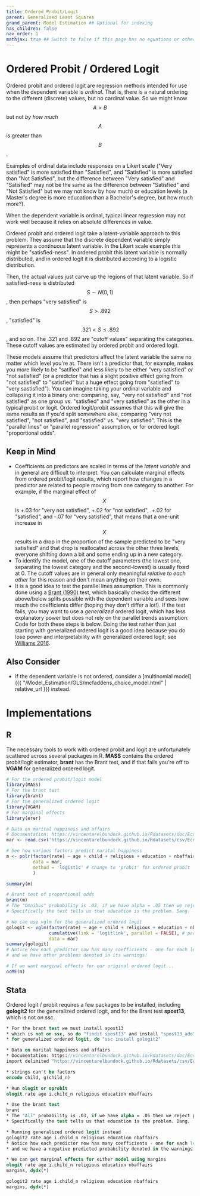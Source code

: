 ```yaml
---
title: Ordered Probit/Logit
parent: Generalised Least Squares
grand_parent: Model Estimation ## Optional for indexing
has_children: false
nav_order: 1
mathjax: true ## Switch to false if this page has no equations or other math rendering.
---
```


# Ordered Probit / Ordered Logit

Ordered probit and ordered logit are regression methods intended for use when the dependent variable is *ordinal*. That is, there is a natural ordering to the different (discrete) values, but no cardinal value. So we might know $$A > B$$ but not *by how much* $$A$$ is greater than $$B$$.

Examples of ordinal data include responses on a Likert scale ("Very satisfied" is more satisfied than "Satisfied", and "Satisfied" is more satisfied than "Not Satisfied", but the difference between "Very satisfied" and "Satisfied" may not be the same as the difference between "Satisfied" and "Not Satisfied" but we may not know by how much) or education levels (a Master's degree is more education than a Bachelor's degree, but how much more?).

When the dependent variable is ordinal, typical linear regression may not work well because it relies on absolute differences in value. 

Ordered probit and ordered logit take a latent-variable approach to this problem. They assume that the discrete dependent variable simply represents a continuous latent variable. In the Likert scale example this might be "satisfied-ness". In ordered probit this latent variable is normally distributed, and in ordered logit it is distributed according to a logistic distribution. 

Then, the actual values just carve up the regions of that latent variable. So if satisfied-ness is distributed $$S\sim N(0,1)$$, then perhaps "very satisfied" is $$S > .892$$, "satisfied" is $$.321 < S \leq .892$$, and so on. The .321 and .892 are "cutoff values" separating the categories. These cutoff values are estimated by ordered probit and ordered logit.

These models assume that predictors affect the latent variable the same no matter which level you're at. There isn't a predictor that, for example, makes you more likely to be "satified" and less likely to be either "very satisfied" *or* "not satisfied" (or a predictor that has a slight positive effect going from "not satisfied" to "satisfied" but a huge effect going from "satisfied" to "very sastisfied"). You can imagine taking your ordinal variable and collapsing it into a binary one: comparing, say, "very not satisfied" and "not satisfied" as one group vs. "satisfied" and "very satisfied" as the other in a typical probit or logit. Ordered logit/probit assumes that this will give the same results as if you'd split somewhere else, comparing "very not satisfied", "not satisfied", and "satisfied" vs. "very satisfied". This is the "parallel lines" or "parallel regression" assumption, or for ordered logit "proportional odds".

## Keep in Mind

- Coefficients on predictors are scaled in terms of the *latent variable* and in general are difficult to interpret. You can calculate marginal effects from ordered probit/logit results, which report how changes in a predictor are related to people moving from one category to another. For example, if the marginal effect of $$X$$ is +.03 for "very not satisfied", +.02 for "not satisfied", .+.02 for "satisfied", and -.07 for "very satisfied", that means that a one-unit increase in $$X$$ results in a drop in the proportion of the sample predicted to be "very satisfied" and that drop is reallocated across the other three levels, everyone shifting down a bit and some ending up in a new category.
- To identify the model, one of the cutoff parameters (the lowest one, separating the lowest category and the second-lowest) is usually fixed at 0. The cutoff values are in general only meaningful *relative to each other* for this reason and don't mean anything on their own. 
- It is a good idea to test the parallel lines assumption. This is commonly done using a [Brant (1990)](https://www.jstor.org/stable/2532457) test, which basically checks the different above/below splits possible with the dependent variable and sees how much the coefficients differ (hoping they don't differ a lot!). If the test fails, you may want to use a *generalized* ordered logit, which has less explanatory power but does not rely on the parallel trends assumption. Code for both these steps is below. Doing the test rather than just starting with generalized ordered logit is a good idea because you do lose power and interpretability with generalized ordered logit; see [Williams 2016](https://www3.nd.edu/~rwilliam/gologit2/UnderStandingGologit2016.pdf).

## Also Consider

- If the dependent variable is not ordered, consider a [multinomial model]({{ "/Model_Estimation/GLS/mcfaddens_choice_model.html" | relative_url }}) instead.


# Implementations

## R

The necessary tools to work with ordered probit and logit are unfortunately scattered across several packages in R. **MASS** contains the ordered probit/logit estimator, **brant** has the Brant test, and if that fails you're off to **VGAM** for generalized ordered logit.

```r
# For the ordered probit/logit model
library(MASS)
# For the brant test
library(brant)
# For the generalized ordered logit
library(VGAM)
# For marginal effects
library(erer)

# Data on marital happiness and affairs
# Documentation: https://vincentarelbundock.github.io/Rdatasets/doc/Ecdat/Fair.html
mar <- read.csv('https://vincentarelbundock.github.io/Rdatasets/csv/Ecdat/Fair.csv')

# See how various factors predict marital happiness
m <- polr(factor(rate) ~ age + child + religious + education + nbaffairs,
          data = mar, 
          method = 'logistic' # change to 'probit' for ordered probit
          )

summary(m)

# Brant test of proportional odds
brant(m)
# The "Omnibus" probability is .03, if we have alpha = .05 then we reject proportional odds
# Specifically the test tells us that education is the problem. Dang.

# We can use vglm for the generalized ordered logit
gologit <- vglm(factor(rate) ~ age + child + religious + education + nbaffairs,
                cumulative(link = 'logitlink', parallel = FALSE), # parallel = FALSE tells it not to assume parallel lines
                data = mar)
summary(gologit)                
# Notice how each predictor now has many coefficients - one for each level
# and we have other problems denoted in its warnings!

# If we want marginal effects for our original ordered logit...
ocME(m)
```

## Stata

Ordered logit / probit requires a few packages to be installed, including **gologit2** for the generalized ordered logit, and for the Brant test **spost13**, which is not on ssc.

```stata
* For the brant test we must install spost13 
* which is not on ssc, so do "findit spost13" and install "spost13_ado"
* for generalized ordered logit, do "ssc install gologit2"

* Data on marital happiness and affairs
* Documentation: https://vincentarelbundock.github.io/Rdatasets/doc/Ecdat/Fair.html
import delimited "https://vincentarelbundock.github.io/Rdatasets/csv/Ecdat/Fair.csv", clear

* strings can't be factors
encode child, g(child_n)

* Run ologit or oprobit
ologit rate age i.child_n religious education nbaffairs

* Use the brant test
brant
* The "All" probability is .03, if we have alpha = .05 then we reject proportional odds
* Specifically the test tells us that education is the problem. Dang.

* Running generalized ordered logit instead
gologit2 rate age i.child_n religious education nbaffairs
* Notice how each predictor now has many coefficients - one for each level
* and we have a negative predicted probability denoted in the warnings!

* We can get marginal effects for either model using margins
ologit rate age i.child_n religious education nbaffairs
margins, dydx(*)

gologit2 rate age i.child_n religious education nbaffairs
margins, dydx(*)
```
